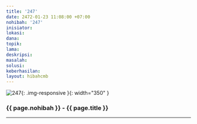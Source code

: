 ```yaml
---
title: '247'
date: 2472-01-23 11:08:00 +07:00
nohibah: '247'
inisiator: 
lokasi: 
dana: 
topik: 
lama: 
deskripsi: 
masalah: 
solusi: 
keberhasilan: 
layout: hibahcmb
---
```


![247](/static/img/hibahcmb/247.png){: .img-responsive }{: width="350" }

### {{ page.nohibah }} - {{ page.title }}

---
